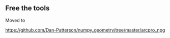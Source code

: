 ## Free the tools ##

Moved to

https://github.com/Dan-Patterson/numpy_geometry/tree/master/arcpro_npg
